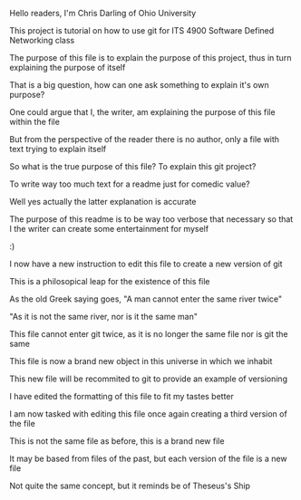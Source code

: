 Hello readers, I'm Chris Darling of Ohio University

This project is tutorial on how to use git for ITS 4900 Software Defined Networking class

The purpose of this file is to explain the purpose of this project, thus in turn explaining the purpose of itself

That is a big question, how can one ask something to explain it's own purpose?

One could argue that I, the writer, am explaining the purpose of this file within the file

But from the perspective of the reader there is no author, only a file with text trying to explain itself

So what is the true purpose of this file? To explain this git project?

To write way too much text for a readme just for comedic value?

Well yes actually the latter explanation is accurate

The purpose of this readme is to be way too verbose that necessary so that I the writer can create some entertainment for myself


:)


I now have a new instruction to edit this file to create a new version of git

This is a philosopical leap for the existence of this file

As the old Greek saying goes, "A man cannot enter the same river twice"

"As it is not the same river, nor is it the same man"



This file cannot enter git twice, as it is no longer the same file nor is git the same

This file is now a brand new object in this universe in which we inhabit

This new file will be recommited to git to provide an example of versioning


I have edited the formatting of this file to fit my tastes better

I am now tasked with editing this file once again creating a third version of the file

This is not the same file as before, this is a brand new file

It may be based from files of the past, but each version of the file is a new file

Not quite the same concept, but it reminds be of Theseus's Ship
